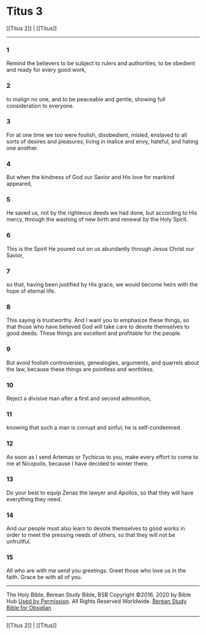 # Titus 3

[[Titus 2]] | [[Titus]]

---

### 1
Remind the believers to be subject to rulers and authorities, to be obedient and ready for every good work,

### 2
to malign no one, and to be peaceable and gentle, showing full consideration to everyone.

### 3
For at one time we too were foolish, disobedient, misled, enslaved to all sorts of desires and pleasures, living in malice and envy, hateful, and hating one another.

### 4
But when the kindness of God our Savior and His love for mankind appeared,

### 5
He saved us, not by the righteous deeds we had done, but according to His mercy, through the washing of new birth and renewal by the Holy Spirit.

### 6
This is the Spirit He poured out on us abundantly through Jesus Christ our Savior,

### 7
so that, having been justified by His grace, we would become heirs with the hope of eternal life.

### 8
This saying is trustworthy. And I want you to emphasize these things, so that those who have believed God will take care to devote themselves to good deeds. These things are excellent and profitable for the people.

### 9
But avoid foolish controversies, genealogies, arguments, and quarrels about the law, because these things are pointless and worthless.

### 10
Reject a divisive man after a first and second admonition,

### 11
knowing that such a man is corrupt and sinful; he is self-condemned.

### 12
As soon as I send Artemas or Tychicus to you, make every effort to come to me at Nicopolis, because I have decided to winter there.

### 13
Do your best to equip Zenas the lawyer and Apollos, so that they will have everything they need.

### 14
And our people must also learn to devote themselves to good works in order to meet the pressing needs of others, so that they will not be unfruitful.

### 15
All who are with me send you greetings. Greet those who love us in the faith. Grace be with all of you.

---

The Holy Bible, Berean Study Bible, BSB
Copyright ©2016, 2020 by Bible Hub
[Used by Permission](https://berean.bible/terms.htm). All Rights Reserved Worldwide.
[Berean Study Bible for Obsidian](https://github.com/gapmiss/berean-study-bible-for-obsidian)

---

[[Titus 2]] | [[Titus]]

